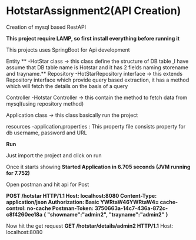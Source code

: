 # HotstarAssignment2(API Creation)
Creation of mysql based RestAPI

**This project require LAMP, so first install everything before running it**

This projects uses SpringBoot for Api development

Entity
   ** -HotStar class -> this class define the structure of DB table ,I have assume that DB table name is Hotstar and it has 2 
                      fields naming storename and trayname.**
Repository
     -HotStarRepository interface -> this extends Repository interface which provide query based extraction, it has a method 
                                     which will fetch the details on the basis of a query
     
Controller
      -Hotstar Controller -> this contain the method to fetch data from mysql(using repository method)
     
 Application class -> this class basically run the project
 
 resources
      -application.properties : This property file consists property for db username, password and URL
    
    
 **Run**
 
 Just import the project and click on run
 
 Once it starts showing **Started Application in 6.705 seconds (JVM running for 7.752)**
 
 Open postman and hit api for Post
 
**POST /hotstar HTTP/1.1
Host: localhost:8080
Content-Type: application/json
Authorization: Basic YWRtaW46YWRtaW4=
cache-control: no-cache
Postman-Token: 3750663a-14c7-436a-872c-c8f4260ee18a
{
	"showname":"admin2",
	"trayname":"admin2"
  }**
  
Now hit the get request
**GET /hotstar/details/admin2 HTTP/1.1**
Host: localhost:8080




      
      
      
 
 
    
    
